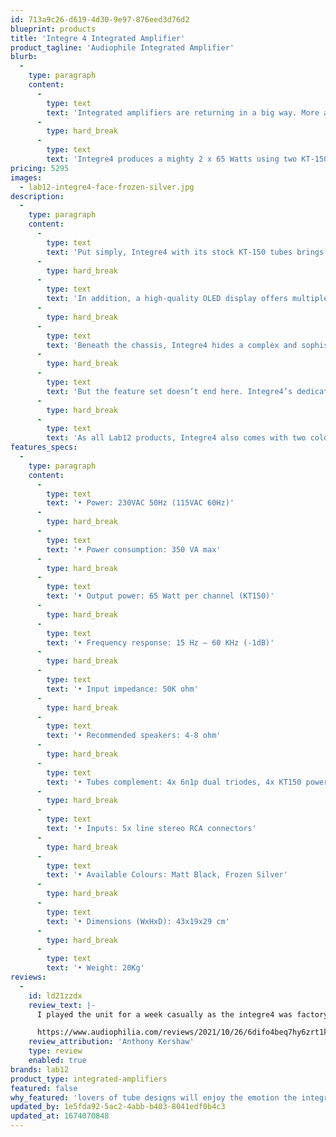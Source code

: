 ```yaml
---
id: 713a9c26-d619-4d30-9e97-876eed3d76d2
blueprint: products
title: 'Integre 4 Integrated Amplifier'
product_tagline: 'Audiophile Integrated Amplifier'
blurb:
  -
    type: paragraph
    content:
      -
        type: text
        text: 'Integrated amplifiers are returning in a big way. More and more people simply want to enjoy their music without excessive cable clutter or having the need to deal with multiple devices and the multitude of boxes this brings. Integre4 was designed from the ground up to be the epicenter of any contemporary high-end audio system, with the ability to drive any pair of loudspeakers with gusto and a highly involving nature.'
      -
        type: hard_break
      -
        type: text
        text: 'Integre4 produces a mighty 2 x 65 Watts using two KT-150 tubes per channel. The onboard regulated high-voltage power supply guarantees an absolutely noise-free signal, whilst eleven low ESR and high capacity capacitors provide instant power on demand and ultra linear output transformers ensure the utmost dynamic, open and natural sound, that extends across the complete frequency range'
pricing: 5295
images:
  - lab12-integre4-face-frozen-silver.jpg
description:
  -
    type: paragraph
    content:
      -
        type: text
        text: 'Put simply, Integre4 with its stock KT-150 tubes brings enormous and controlled power to your system straight out of the box. Our team have provided everything needed for an instant emotional engagement with your music.'
      -
        type: hard_break
      -
        type: text
        text: 'In addition, a high-quality OLED display offers multiple adjustments and a state-of-the-art monitoring system acts as central digital processor and protection system by providing a soft-start for the output tubes, which will extend their useful life considerably by showing the tubes usage hours etc.'
      -
        type: hard_break
      -
        type: text
        text: 'Beneath the chassis, Integre4 hides a complex and sophisticated operating system that provides constant monitoring of all tubes and high-power electronic components, protecting them from any kind of harmful damage. Bias can be adjusted manually via the built-in and high-quality current metering system and instant selectable anode current allows the use of any octal type tube – a tube rollers dream.'
      -
        type: hard_break
      -
        type: text
        text: 'But the feature set doesn’t end here. Integre4’s dedicated headphone circuit fully exploits the amplifier’s power output stage in absence of any OPamps. Yes, Integre4 can act as a true high-performance headphone amplifier, too.'
      -
        type: hard_break
      -
        type: text
        text: 'As all Lab12 products, Integre4 also comes with two color choices of glass blasting anodizing finish.'
features_specs:
  -
    type: paragraph
    content:
      -
        type: text
        text: '• Power: 230VAC 50Hz (115VAC 60Hz)'
      -
        type: hard_break
      -
        type: text
        text: '• Power consumption: 350 VA max'
      -
        type: hard_break
      -
        type: text
        text: '• Output power: 65 Watt per channel (KT150)'
      -
        type: hard_break
      -
        type: text
        text: '• Frequency response: 15 Hz – 60 KHz (-1dB)'
      -
        type: hard_break
      -
        type: text
        text: '• Input impedance: 50K ohm'
      -
        type: hard_break
      -
        type: text
        text: '• Recommended speakers: 4-8 ohm'
      -
        type: hard_break
      -
        type: text
        text: '• Tubes complement: 4x 6n1p dual triodes, 4x KT150 power pentodes'
      -
        type: hard_break
      -
        type: text
        text: '• Inputs: 5x line stereo RCA connectors'
      -
        type: hard_break
      -
        type: text
        text: '• Available Colours: Matt Black, Frozen Silver'
      -
        type: hard_break
      -
        type: text
        text: '• Dimensions (WxHxD): 43x19x29 cm'
      -
        type: hard_break
      -
        type: text
        text: '• Weight: 20Kg'
reviews:
  -
    id: ld21zzdx
    review_text: |-
      I played the unit for a week casually as the integre4 was factory fresh. Out of the box, you’ll be enjoying a fine tube design and recognizing typical, lovely tube signposts in its playback. A week of heavy use yields significant improvements, so, please be patient. Quality out of the box, yes, but the extra time benefits bass definition and overall refinement. The unit is shipped with a standard IEC power cord but the company’s cutely-named ‘knack’ mk2 Power Cable which accompanied the review unit looked beefy and classy. A nice match aesthetically to the integre4. I used it for the majority of the listening period, and yes, it was bump in performance over the standard IEC

      https://www.audiophilia.com/reviews/2021/10/26/6difo4beq7hy6zrt1kyjbzb1nfk45a
    review_attribution: 'Anthony Kershaw'
    type: review
    enabled: true
brands: lab12
product_type: integrated-amplifiers
featured: false
why_featured: 'lovers of tube designs will enjoy the emotion the integre4 bestows on the music.'
updated_by: 1e5fda92-5ac2-4abb-b403-8041edf0b4c3
updated_at: 1674070848
---
```


